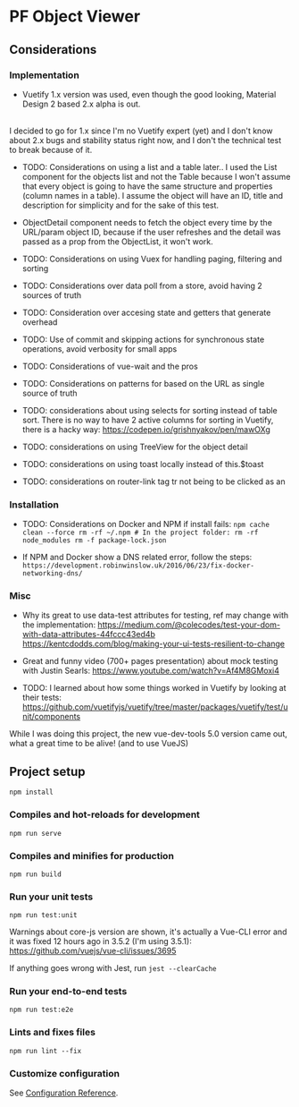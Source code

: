 # PF Object Viewer

## Considerations

### Implementation
* Vuetify 1.x version was used, even though the good looking, Material Design 2 based 2.x alpha is out.
<br>
I decided to go for 1.x since I'm no Vuetify expert (yet) and I don't know about 2.x bugs and stability status right now, 
and I don't the technical test to break because of it.

* TODO: Considerations on using a list and a table later.. I used the List component for the objects list and not the Table because I won't assume that every object is going to 
have the same structure and properties (column names in a table). I assume the object will have an ID, title and 
description for simplicity and for the sake of this test.

* ObjectDetail component needs to fetch the object every time by the URL/param object ID, because if the user refreshes 
and the detail was passed as a prop from the ObjectList, it won't work.

* TODO: Considerations on using Vuex for handling paging, filtering and sorting

* TODO: Considerations over data poll from a store, avoid having 2 sources of truth

* TODO: Consideration over accesing state and getters that generate overhead

* TODO: Use of commit and skipping actions for synchronous state operations, avoid verbosity for small apps

* TODO: Considerations of vue-wait and the pros

* TODO: Considerations on patterns for based on the URL as single source of truth

* TODO: considerations about using selects for sorting instead of table sort. There is no way to have 2 active columns
for sorting in Vuetify, there is a hacky way: https://codepen.io/grishnyakov/pen/mawOXg

* TODO: considerations on using TreeView for the object detail

* TODO: considerations on using toast locally instead of this.$toast

* TODO: considerations on router-link tag tr not being to be clicked as an <a>
### Installation
* TODO: Considerations on Docker and NPM if install fails: `npm cache clean --force
                                          rm -rf ~/.npm
                                          # In the project folder:
                                          rm -rf node_modules
                                          rm -f package-lock.json`
                                          
* If NPM and Docker show a DNS related error, follow the steps: `https://development.robinwinslow.uk/2016/06/23/fix-docker-networking-dns/`                                          
                                          


### Misc
* Why its great to use data-test attributes for testing, ref may change with the implementation: 
 https://medium.com/@colecodes/test-your-dom-with-data-attributes-44fccc43ed4b  
 https://kentcdodds.com/blog/making-your-ui-tests-resilient-to-change     
 
* Great and funny video (700+ pages presentation) about mock testing with Justin Searls: https://www.youtube.com/watch?v=Af4M8GMoxi4                                  

* TODO: I learned about how some things worked in Vuetify by looking at their tests:
https://github.com/vuetifyjs/vuetify/tree/master/packages/vuetify/test/unit/components

While I was doing this project, the new vue-dev-tools 5.0 version came out, what a great time to be alive! (and to use VueJS)

## Project setup
```
npm install
```

### Compiles and hot-reloads for development
```
npm run serve
```

### Compiles and minifies for production
```
npm run build
```

### Run your unit tests
```
npm run test:unit
```

Warnings about core-js version are shown, it's actually a Vue-CLI error and it was fixed 12 hours ago in 3.5.2 
(I'm using 3.5.1):
https://github.com/vuejs/vue-cli/issues/3695

If anything goes wrong with Jest, run `jest --clearCache`

### Run your end-to-end tests
```
npm run test:e2e
```

### Lints and fixes files
```
npm run lint --fix
```

### Customize configuration
See [Configuration Reference](https://cli.vuejs.org/config/).

